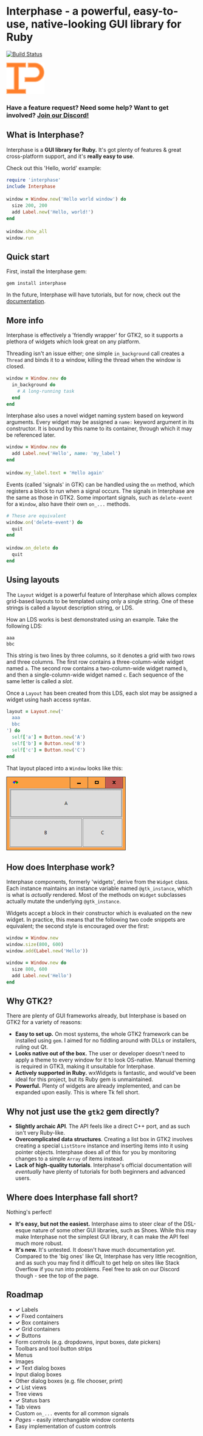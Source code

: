 # Interphase - a powerful, easy-to-use, native-looking GUI library for Ruby
[![Build Status](https://travis-ci.org/OrangeFlash81/Interphase.svg?branch=master)](https://travis-ci.org/OrangeFlash81/Interphase)

![Logo](img/logo_small.png)

### Have a feature request? Need some help? Want to get involved? [Join our Discord!](https://discord.gg/XjMjKzC)

## What is Interphase?
Interphase is a **GUI library for Ruby.** It's got plenty of features & great
cross-platform support, and it's **really easy to use**.

Check out this 'Hello, world' example:

```ruby
require 'interphase'
include Interphase

window = Window.new('Hello world window') do
  size 200, 200
  add Label.new('Hello, world!')
end

window.show_all
window.run
```

## Quick start
First, install the Interphase gem:

```
gem install interphase
```

In the future, Interphase will have tutorials, but for now, check out the
[documentation](http://www.rubydoc.info/github/OrangeFlash81/Interphase/).

## More info

Interphase is effectively a 'friendly wrapper' for GTK2, so it supports a
plethora of widgets which look great on any platform.

Threading isn't an issue either; one simple `in_background` call creates a 
`Thread` and binds it to a window, killing the thread when the window is closed.

```ruby
window = Window.new do
  in_background do
    # A long-running task
  end
end
```

Interphase also uses a novel widget naming system based on keyword arguments.
Every widget may be assigned a `name:` keyword argument in its constructor.
It is bound by this name to its container, through which it may be referenced
later. 

```ruby
window = Window.new do
  add Label.new('Hello', name: 'my_label')
end

window.my_label.text = 'Hello again'
```

Events (called 'signals' in GTK) can be handled using the `on` method, which
registers a block to run when a signal occurs. The signals in Interphase are the
same as those in GTK2. Some important signals, such as `delete-event` for a
`Window`, also have their own `on_...` methods.

```ruby
# These are equivalent
window.on('delete-event') do
  quit
end

window.on_delete do
  quit
end
```

## Using layouts
The `Layout` widget is a powerful feature of Interphase which allows complex 
grid-based layouts to be templated using only a single string. One of these
strings is called a layout description string, or LDS.

How an LDS works is best demonstrated using an example. Take the following LDS:

```
aaa
bbc
```

This string is two lines by three columns, so it denotes a grid with two rows
and three columns. The first row contains a three-column-wide widget named `a`.
The second row contains a two-column-wide widget named `b`, and then a 
single-column-wide widget named `c`. Each sequence of the same letter is called
a *slot*.

Once a `Layout` has been created from this LDS, each slot may be assigned a
widget using hash access syntax.

```ruby
layout = Layout.new('
  aaa
  bbc
') do
  self['a'] = Button.new('A')
  self['b'] = Button.new('B')
  self['c'] = Button.new('C')
end
```

That layout placed into a `Window` looks like this:

![Layout Example](img/layout_example.png)


## How does Interphase work?
Interphase components, formerly 'widgets', derive from the `Widget` class. Each
instance maintains an instance variable named `@gtk_instance`, which is what
is *actually* rendered. Most of the methods on `Widget` subclasses actually
mutate the underlying `@gtk_instance`.

Widgets accept a block in their constructor which is evaluated on the new widget.
In practice, this means that the following two code snippets are equivalent;
the second style is encouraged over the first:

```ruby
window = Window.new
window.size(800, 600)
window.add(Label.new('Hello'))
```

```ruby
window = Window.new do
  size 800, 600
  add Label.new('Hello')
end
```

## Why GTK2?
There are plenty of GUI frameworks already, but Interphase is based on GTK2 for
a variety of reasons:

  - **Easy to set up.** On most systems, the whole GTK2 framework can be
    installed using `gem`. I aimed for no fiddling around with DLLs or
    installers, ruling out Qt.
  - **Looks native out of the box.** The user or developer doesn't need to
    apply a theme to every window for it to look OS-native. Manual theming is
    required in GTK3, making it unsuitable for Interphase.
  - **Actively supported in Ruby.** wxWidgets is fantastic, and would've been
    ideal for this project, but its Ruby gem is unmaintained.
  - **Powerful.** Plenty of widgets are already implemented, and can be 
    expanded upon easily. This is where Tk fell short.

## Why not just use the `gtk2` gem directly?
  - **Slightly archaic API**. The API feels like a direct C++ port, and as such
    isn't very Ruby-like.
  - **Overcomplicated data structures**. Creating a list box in GTK2 involves
    creating a special `ListStore` instance and inserting items into it using
    pointer objects. Interphase does all of this for you by monitoring changes
    to a simple `Array` of items instead.
  - **Lack of high-quality tutorials**. Interphase's official documentation
    will *eventually* have plenty of tutorials for both beginners and advanced
    users.  

## Where does Interphase fall short?
Nothing's perfect!

  - **It's easy, but not the easiest.** Interphase aims to steer clear of the
    DSL-esque nature of some other GUI libraries, such as Shoes. While this may
    make Interphase not the simplest GUI library, it can make the API feel much
    more robust.
  - **It's new.** It's untested. It doesn't have much documentation *yet*.
    Compared to the 'big ones' like Qt, Interphase has very little recognition,
    and as such you may find it difficult to get help on sites like Stack
    Overflow if you run into problems. Feel free to ask on our Discord though -
    see the top of the page.

## Roadmap

- **✓** Labels
- **✓** Fixed containers
- **✓** Box containers
- **✓** Grid containers
- **✓** Buttons
- Form controls (e.g. dropdowns, input boxes, date pickers)
- Toolbars and tool button strips
- Menus
- Images
- **✓** Text dialog boxes
- Input dialog boxes
- Other dialog boxes (e.g. file chooser, print)
- **✓** List views
- Tree views
- **✓** Status bars
- Tab views
- Custom `on_...` events for all common signals
- *Pages* - easily interchangable window contents
- Easy implementation of custom controls